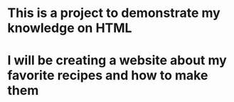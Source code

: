 # This is a project to demonstrate my knowledge on HTML
# I will be creating a website about my favorite recipes and how to make them